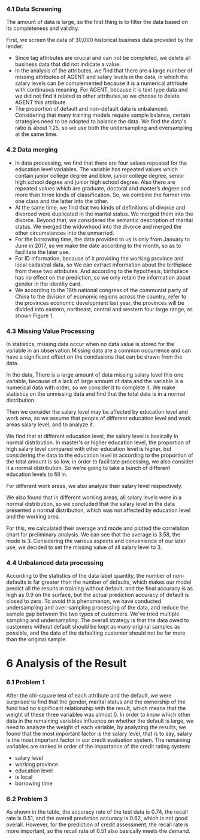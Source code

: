 ### 4.1 Data Screening

The amount of data is large, so the first thing is to filter the data based on its completeness
and validity.

First, we screen the data of 30,000 historical business data provided by the lender:

- Since tag attributes are crucial and can not be completed, we delete all business data that did not indicate a value.
- In the analysis of the attributes, we find that there are a large number of missing
attributes of AGENT and salary levels in the data, in which the salary levels can be complemented because it is a numerical attribute with continuous meaning. For AGENT, because it is text type data and we did not find it related to other attributes,so we choose to delete AGENT this attribute.
- The proportion of default and non-default data is unbalanced. Considering that many training models require sample balance, certain strategies need to be adopted to balance the data. We find the data's ratio is about 1:25, so we use both the undersampling and oversampling at the same time.

### 4.2 Data merging

- In data processing, we find that there are four values repeated for the education level variables. The variable has repeated values which contain junior college degree and blow, junior college degree, senior high school degree and junior high school degree. Also there are repeated values which are graduate, doctoral and master’s degree and more than three kinds of classification. So, we combine the former into one class and the latter into the other.
- At the same time, we find that two kinds of definitions of divorce and divorced were duplicated in the marital status. We merged them into the divorce. Beyond that, we considered the semantic description of marital status. We merged the widowhood into the divorce and merged the other circumstances into the unmarried.
- For the borrowing time, the data provided to us is only from January to June in 2017, so we make the date according to the month, so as to facilitate the later use.
- For ID information, because of it providing the working province and local cadastral data, so We can extract information about the birthplace from these two attributes. And according to the hypothesis, birthplace has no effect on the prediction, so we only retain the information about gender in the identity card.
- We according to the 16th national congress of the communist party of China to the division of economic regions across the country, refer to the provinces economic development last year, the provinces will be divided into eastern, northeast, central and western four large range, as shown Figure 1.

<!-- 图1 -->

### 4.3 Missing Value Processing

In statistics, missing data occur when no data value is stored for the variable in an observation.Missing data are a common occurrence and can have a significant effect on the conclusions that can be drawn from the data.

In the data, There is a large amount of data missing salary level this one variable, because of a lack of large amount of data and the variable is a numerical data with order, so we consider it to complete it. We make statistics on the unmissing data and find that the total data is in a normal distribution.

Then we consider the salary level may be affected by education level and work area, so we assume that people of different education level and work areas salary level, and to analyze it.

<!-- 图2 -->


<!-- 图3 -->


<!-- 图4 -->

We find that at different education level, the salary level is basically in normal distribution. In master's or higher education level, the proportion of high salary level compared with other education level is higher, but considering the data to the education level in according to the proportion of the total amount is so low, in order to facilitate processing, we also consider it a normal distribution. So we're going to take a bunch of different education levels to fill in.

For different work areas, we also analyze their salary level respectively.

<!-- 图 -->


<!-- 图 -->


<!-- 图 -->


<!-- 图 -->

We also found that in different working areas, all salary levels were in a normal distribution, so we concluded that the salary level in the data presented a normal distribution, which was not affected by education level and the working area.

For this, we calculated their average and mode and plotted the correlation chart for preliminary analysis. We can see that the average is 3.58, the mode is 3. Considering the various aspects and convenience of our later use, we decided to set the missing value of all salary level to 3.

<!-- 表1 -->

### 4.4 Unbalanced data processing

According to the statistics of the data label quantity, the number of non-defaults is far greater than the number of defaults, which makes our model predict all the results in training without default, and the final accuracy is as high as 0.9 on the surface, but the actual prediction accuracy of default is closed to zero. To avoid this phenomenon, we have conducted undersampling and over-sampling processing of the data, and reduce the sample gap between the two types of customers. We've tried multiple sampling and undersampling. The overall strategy is that the data owed to customers without default should be kept as many original samples as possible, and the data of the defaulting customer should not be far more than the original sample.

# 6 Analysis of the Result

### 6.1 Problem 1

After the chi-square test of each attribute and the default, we were surprised to find that the gender, marital status and the ownership of the fund had no significant relationship with the result, which means that the weight of these three variables was almost 0.
In order to know which other data in the remaining variables influence on whether the default is large, we need to analyze the weight of each variable, by analyzing the results, we found that the most important factor is the salary level, that is to say, salary is the most important factor in our credit evaluation system. The remaining variables are ranked in order of the importance of the credit rating system:

- salary level
- working province
- education level
- is local
- borrowing time

### 6.2 Problem 3

As shown in the table, the accuracy rate of the test data is 0.74, the recall rate is 0.51, and the overall prediction accuracy is 0.62, which is not good overall. However, for the prediction of credit assessment, the recall rate is more important, so the recall rate of 0.51 also basically meets the demand.

<!-- 表    结果分析 -->


<!-- # 6 Model evaluation and improvement

### 6.1 Advantage

### 6.2 Disadvantage

### 6.3 Improvement -->
